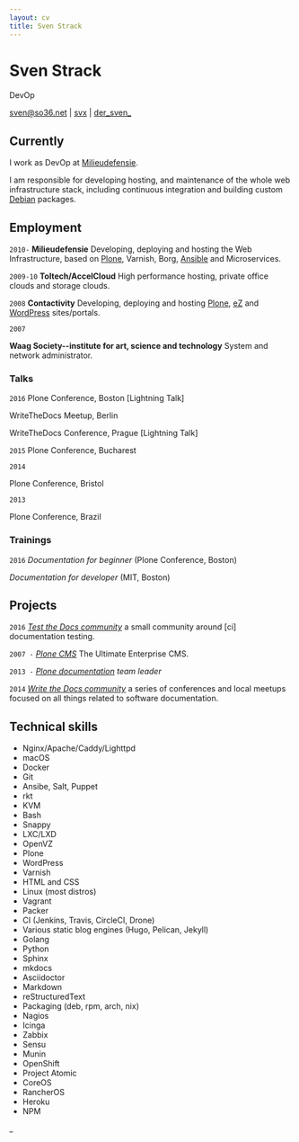 ```yaml
---
layout: cv
title: Sven Strack
---
```


# Sven Strack

DevOp

<div id="webaddress"><a href="mailto:sven@so36.net">sven@so36.net</a>
|
<i class="fa fa-github">
</i> <a href="http://github.com/svx">svx</a>
|
<i class="fa fa-twitter">
</i> <a href="http://twitter.com/der_sven_">der_sven_</a></div>

## Currently

I work as DevOp at [Milieudefensie](https://milieudefensie.nl).

I am responsible for developing hosting, and maintenance of the whole web infrastructure stack, including continuous integration and building custom [Debian](https"//debian.org) packages.

## Employment

`2010-` **Milieudefensie** Developing, deploying and hosting the Web Infrastructure, based on [Plone](https://plone.org), Varnish, Borg, [Ansible](https://ansible.com) and Microservices.

`2009-10` **Toltech/AccelCloud** High performance hosting, private office clouds and storage clouds.

`2008` **Contactivity** Developing, deploying and hosting [Plone](https://plone.org), [eZ](https://ez.no/) and [WordPress](https://wordpress.org/) sites/portals.

`2007`

**Waag Society--institute for art, science and technology** System and network administrator.

### Talks

`2016` Plone Conference, Boston [Lightning Talk]

WriteTheDocs Meetup, Berlin

WriteTheDocs Conference, Prague [Lightning Talk]

`2015` Plone Conference, Bucharest

`2014`

Plone Conference, Bristol

`2013`

Plone Conference, Brazil

### Trainings

`2016` _Documentation for beginner_ (Plone Conference, Boston)

_Documentation for developer_ (MIT, Boston)

## Projects

`2016` _[Test the Docs community](https://testthedocs.org)_ a small community around [ci] documentation testing.

`2007 -` _[Plone CMS](https://plone.org)_ The Ultimate Enterprise CMS.

`2013 -` _[Plone documentation](https://docs.plone.org) team leader_

`2014` _[Write the Docs community](http://www.writethedocs.org/)_ a series of conferences and local meetups focused on all things related to software documentation.

## Technical skills

- Nginx/Apache/Caddy/Lighttpd
- macOS
- Docker
- Git
- Ansibe, Salt, Puppet
- rkt
- KVM
- Bash
- Snappy
- LXC/LXD
- OpenVZ
- Plone
- WordPress
- Varnish
- HTML and CSS
- Linux (most distros)
- Vagrant
- Packer
- CI (Jenkins, Travis, CircleCI, Drone)
- Various static blog engines (Hugo, Pelican, Jekyll)
- Golang
- Python
- Sphinx
- mkdocs
- Asciidoctor
- Markdown
- reStructuredText
- Packaging (deb, rpm, arch, nix)
- Nagios
- Icinga
- Zabbix
- Sensu
- Munin
- OpenShift
- Project Atomic
- CoreOS
- RancherOS
- Heroku
- NPM

<!-- ### Footer Last updated: April 2017 --> _

